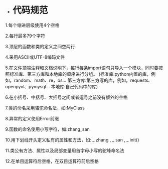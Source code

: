 - # 代码规范

1.每个缩进层级使用4个空格

2.每行最多79个字符

3.顶层的函数和类的定义之间空两行

4.采用ASCII或UTF-8编码文件

5.在文件顶端注释和文档说明下，每行每条import语句只导入一个模块，同时要按照标准库、第三方库和本地库的顺序进行分组。
(标准库:python内置的库，例如，random、math、re，os…
第三方库:第三方写的库，例如，requests、openpyxl、pymysql…
本地库:自己代码中的库)

6.在小括号、中括号、大括号之间或者逗号之前没有额外的空格

7.类的命名采用骆驼命名法，如:MyClass

8.异常的定义使用Error前缀

9.函数的命名使用小写字符，如:zhang_san

10.用下划线开头定义私有的属性和方法，如: _ zhang , _ san , _ init()

11.类公有方法、属性以及局部变量用首字母小写的驼峰命名法

12.在单目运算符后空格，在双目运算符前后空格

